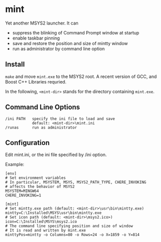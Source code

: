 # mint
Yet another MSYS2 launcher. It can
* suppress the blinking of Command Prompt window at startup
* enable taskbar pinning
* save and restore the position and size of mintty window
* run as administrator by command line option

## Install
`make` and move `mint.exe` to the MSYS2 root. A recent version of GCC, and Boost C++ Libraries requried.

In the following, `<mint-dir>` stands for the directory containing `mint.exe`.
## Command Line Options
    /ini PATH   specify the ini file to load and save
                default: <mint-dir>\mint.ini
    /runas      run as administrator
## Configuration
Edit mint.ini, or the ini file specified by /ini option.

Example:

    [env]
    # Set environment variables
    # In particular, MSYSTEM, MSYS, MSYS2_PATH_TYPE, CHERE_INVOKING
    # affects the behavior of MSYS2
    MSYSTEM=MINGW64
    CHERE_INVOKING=1

    [mint]
    # Set mintty.exe path (default: <mint-dir>\usr\bin\mintty.exe)
    mintty=C:\Installed\MSYS\usr\bin\mintty.exe
    # Set icon path (default: <mint-dir>\msys2.ico>)
    icon=C:\Installed\MSYS\msys2.ico
    # The command line specifying position and size of window
    # It is read and written by mint.exe
    minttyPos=mintty -o Columns=80 -o Rows=24 -o X=1859 -o Y=814
